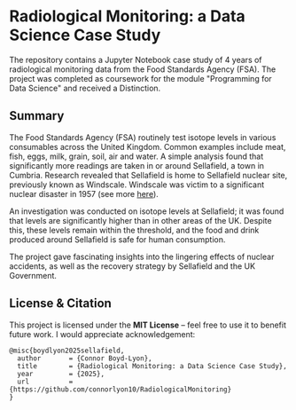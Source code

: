 # Radiological Monitoring: a Data Science Case Study
The repository contains a Jupyter Notebook case study of 4 years of radiological monitoring data from the Food Standards Agency (FSA). The project was completed as coursework for the module "Programming for Data Science" and received a Distinction.

## Summary
The Food Standards Agency (FSA) routinely test isotope levels in various consumables across the United Kingdom. Common examples include meat, fish, eggs, milk, grain, soil, air and water. A simple analysis found that significantly more readings are taken in or around Sellafield, a town in Cumbria. Research revealed that Sellafield is home to Sellafield nuclear site, previously known as Windscale. Windscale was victim to a significant nuclear disaster in 1957 (see more [here](https://en.wikipedia.org/wiki/Windscale_fire)).

An investigation was conducted on isotope levels at Sellafield; it was found that levels are significantly higher than in other areas of the UK. Despite this, these levels remain within the threshold, and the food and drink produced around Sellafield is safe for human consumption.

The project gave fascinating insights into the lingering effects of nuclear accidents, as well as the recovery strategy by Sellafield and the UK Government.

## License & Citation
This project is licensed under the **MIT License** – feel free to use it to benefit future work. I would appreciate acknowledgement:

```
@misc{boydlyon2025sellafield,
  author       = {Connor Boyd-Lyon},
  title        = {Radiological Monitoring: a Data Science Case Study},
  year         = {2025},
  url          = {https://github.com/connorlyon10/RadiologicalMonitoring}
}
```

